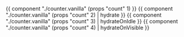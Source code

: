 {{ component "./counter.vanilla" (props "count" 1) }}
{{ component "./counter.vanilla" (props "count" 2) | hydrate }}
{{ component "./counter.vanilla" (props "count" 3) | hydrateOnIdle }}
{{ component "./counter.vanilla" (props "count" 4) | hydrateOnVisible }}
